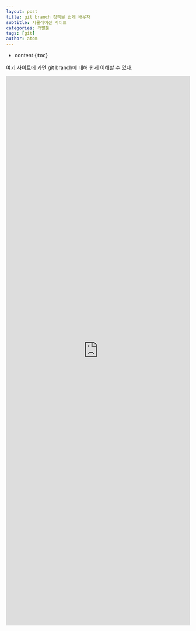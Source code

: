 ```yaml
---
layout: post
title: git branch 정책을 쉽게 배우자
subtitle: 시뮬레이션 사이트
categories: 개발툴
tags: [git]
author: atom
---
```


* content
{:toc}

[여기 사이트](https://learngitbranching.js.org/)에 가면 git branch에 대해 쉽게 이해할 수 있다.

<div class="video-container">
    <iframe src="https://learngitbranching.js.org/" width="100%" height="1500" minHeight="800" frameborder="0"></iframe>
</div>